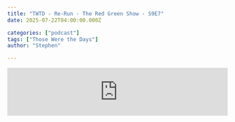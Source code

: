 ```yaml
---
title: "TWTD - Re-Run - The Red Green Show - S9E7"
date: 2025-07-22T04:00:00.000Z

categories: ["podcast"]
tags: ["Those Were the Days"]
author: "Stephen"

---
```


<iframe src="https://embed.acast.com/$/63e2726119b0f400109d2166/68654faeff51280888b44b29?" frameBorder="0" width="100%" height="110px" allow="autoplay"></iframe>
